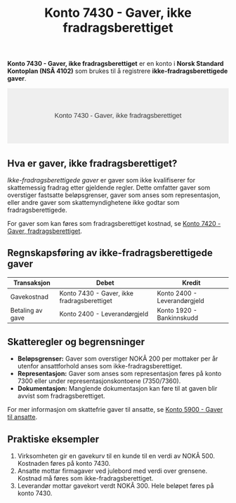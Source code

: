 ﻿---
title: "Konto 7430 - Gaver, ikke fradragsberettiget"
seoTitle: "7430-gaver-ikke-fradragsberettiget"
description: '**Konto 7430 - Gaver, ikke fradragsberettiget** er en konto i **Norsk Standard Kontoplan (NSÂ 4102)** som brukes til å registrere **ikke-fradragsberettigede ga...'
---

**Konto 7430 - Gaver, ikke fradragsberettiget** er en konto i **Norsk Standard Kontoplan (NSÂ 4102)** som brukes til å registrere **ikke-fradragsberettigede gaver**.

![Illustrasjon av konto 7430 Gaver, ikke fradragsberettiget](7430-gaver-ikke-fradragsberettiget-image.svg)

## Hva er gaver, ikke fradragsberettiget?

*Ikke-fradragsberettigede gaver* er gaver som ikke kvalifiserer for skattemessig fradrag etter gjeldende regler. Dette omfatter gaver som overstiger fastsatte beløpsgrenser, gaver som anses som representasjon, eller andre gaver som skattemyndighetene ikke godtar som fradragsberettigede.

For gaver som kan føres som fradragsberettiget kostnad, se [Konto 7420 - Gaver, fradragsberettiget](/blogs/kontoplan/7420-gaver-fradragsberettiget "Konto 7420 - Gaver, fradragsberettiget").

## Regnskapsføring av ikke-fradragsberettigede gaver

| Transaksjon             | Debet                                        | Kredit                       |
|-------------------------|----------------------------------------------|------------------------------|
| Gavekostnad             | Konto 7430 - Gaver, ikke fradragsberettiget  | Konto 2400 - Leverandørgjeld |
| Betaling av gave        | Konto 2400 - Leverandørgjeld                 | Konto 1920 - Bankinnskudd    |

## Skatteregler og begrensninger

* **Beløpsgrenser:** Gaver som overstiger NOKÂ 200 per mottaker per år utenfor ansattforhold anses som ikke-fradragsberettiget.
* **Representasjon:** Gaver som anses som representasjon føres på konto 7300 eller under representasjonskontoene (7350/7360).
* **Dokumentasjon:** Manglende dokumentasjon kan føre til at gaven blir avvist som fradragsberettiget.

For mer informasjon om skattefrie gaver til ansatte, se [Konto 5900 - Gaver til ansatte](/blogs/kontoplan/5900-gaver-til-ansatte "Konto 5900 - Gaver til ansatte").

## Praktiske eksempler

1. Virksomheten gir en gavekurv til en kunde til en verdi av NOKÂ 500. Kostnaden føres på konto 7430.
2. Ansatte mottar firmagaver ved julebord med verdi over grensene. Kostnad må føres som ikke-fradragsberettiget.
3. Leverandør mottar gavekort verdt NOKÂ 300. Hele beløpet føres på konto 7430.






